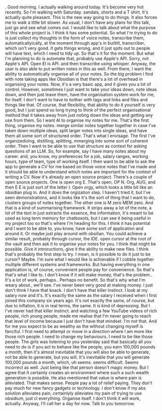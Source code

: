 . Good morning. I actually walking around today. It's become very hot recently. So I'm walking with Saturday. sandals, shorts and a T shirt. It's actually quite pleasant. This is the new way going to do things. It also forces me to walk a little bit slower. As usual, I don't have any plans for this talk, just go and see what comes out. I would like to talk about what the purpose of this whole project is. I think it has some potential. So what I'm trying to do is just collect my thoughts in the form of voice notes, transcribe them, automaticallyically, at the moment through app's in builtilt, transcriber, which isn't very good. It gets things wrong, and it just spits out to people will have text, which I need to tidy up. So that's it for the moment. But what I'm planning to do is automate that, probably use Apple's API. Sorry, not Apple's API. Open EI is API. and then transcribe using whisper. Anyway, the user is also able to put written notes in this as well. From there, I want the ability to automatically organise all of your notes. So the big problem I find with note taking apps like Obsidian is that there's a lot of overhead in organising your notes. Now, it's a very basic app, and it gives you a lot of control. However, sometimes I just want to take your ideas down, note ideas down, and then just leave them, have the organisation system work for me, for itself. I don't want to have to bother with tags and links and files and things like that. Of course, that flexibility, that ability to do it yourself is very good, but I just spend so long trying to think of the perfect organisational method that it takes away from just noting down the ideas and getting any use from them. So I want AI to organise my notes for me. That's the first thing, organise my notes. merge similar notes together together in case I've taken down multiple ideas, split larger notes into single ideas, and have them all some sort of structured order. That's what I envisage. The first I've organizedizing, distilling, splitting, mmerging into some sort of coherent order. Then I want to be able to use that structure as context for asking questions of an LLM. So, for example, say I have many notes about my career. and, you know, my preferences for a job, salary ranges, working hours, type of team, type of working itself. I then want to be able to ask the app to generate a CV for me based on those voice notes that I've made and it should be able to understand which notes are important for the context of writing a CV. Now it's already an open source project. There's a couple of open source projects. One is open org E. That's open, OP N. Org, AUG, and then E E is just sort of the letter I. Open orgy, which looks a little bit like an obsidian plug in. And it does the orgization step. I haven't tried it, but I've seen demonstrations, and it looks like it's the sort of thing that I want to do, clusters groups of notes together. The other one is M zero MEM zero. And that is a kind of summarising framework. It strips away a lot of the note, a lot of the text in just extracts the essence, the information, it's meant to be used as long term memory for chatboxots, but I can see it being useful in my project too so that's where I'm heading for this. I think it has potential and I want to be able to, you know, have some sort of application and around it. Or maybe just play around with obsilian. You could achieve a similar result, probably through cursor, the IDE. open cursor at the root of the vault and then ask it to organise your notes for you. I think that might be possible. Give it introructions, give it the ability to make new files. I think that's probably the first step to try. I mean, is it possible to do it just to be cursor? Maybe. I'm sure what I would like is achievable if I cobble together multiple different systems and frameworks. But having everything in one application is, of course, convenient people pay for convenience. So that's that's what I like to. I don't know if it will make money, that's the problem.. It's a lot of work, perhaps.. Perhaps no benefit. So that's why what I'm weary about., we'll see. I've never been very good at making money. I just don't think I have that knack. I don't have that killer instinct. I look at my salary now and it's. It's exactly the same as the salary I received when I first joined this company six years ago. It's not exactly the same, of course, but due to inflation, it is in real terms, the same. It is kind of depressing. But I I've never had that killer instinct. and watching a few YouTube videos of rich people, rich young people, made me realise that I'm never going to reach that level of income because I just don't have that mindset. I'm not that. And for me you expect to be as wealthy as the without changing myself is fanciful. I first need to attempt or move in a direction where I am more like those rich people. I need to change my behaviours. I need to be like those people. The girls was listening to you yesterday said that basically all you need to do is if you act to behave like the people, you earn 100,000 pounds a month, then it's almost inevitable that you will also be able to generate, not be able to generate, but you will. It's inevitable that you will generate 100,000 pounds a month, which, uh seems. seems difficult. Seems incorrect as well. Just being like that person doesn't magic money. But I agree that it certainly creates an environment where such a such wealth generation is possible. He also mentioned that value is where pain is alleviated. That makes sense. People pay a lot of relief paying. They don't pay much for new fancy gadgets or technology. I don't know if my abs solution alleviates pain, certainlyly alleviates my pain of trying to use obsidium, just cl everything. Organise itself. I don't think it will work, actually. Anyway, I'll call her a day for now. Talk to you tomorrow.